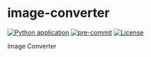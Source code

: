 # image-converter
[![Python application](https://github.com/long-910/image_converter/actions/workflows/python-app.yml/badge.svg)](https://github.com/long-910/image_converter/actions/workflows/python-app.yml)
[![pre-commit](https://github.com/long-910/image_converter/actions/workflows/pre-commit.yml/badge.svg)](https://github.com/long-910/image_converter/actions/workflows/pre-commit.yml)
[![License](https://img.shields.io/github/license/long-910/image_converter)](https://github.com/long-910/image_converter/blob/main/LICENSE)


Image Converter
